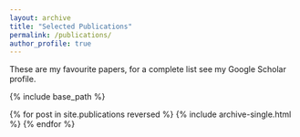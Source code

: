 ```yaml
---
layout: archive
title: "Selected Publications"
permalink: /publications/
author_profile: true
---
```


These are my favourite papers, for a complete list see my Google Scholar profile.

{% include base_path %}

{% for post in site.publications reversed %}
  {% include archive-single.html %}
{% endfor %}
